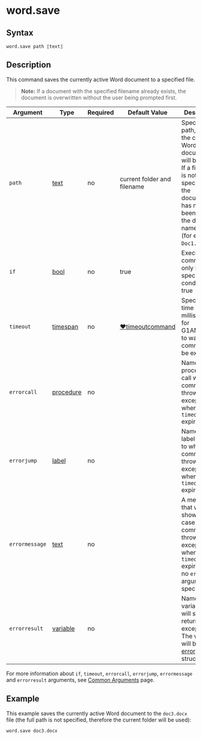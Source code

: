 # word.save

## Syntax

```G1ANT
word.save path ⟦text⟧
```

## Description

This command saves the currently active Word document to a specified file.

> **Note:** If a document with the specified filename already exists, the document is overwritten without the user being prompted first.

| Argument | Type | Required | Default Value | Description |
| -------- | ---- | -------- | ------------- | ----------- |
|`path`| [text](../../G1ANT.Language/Structures/TextStructure.md) | no | current folder and filename                                  |Specifies path, where the current Word document will be saved. If a filename is not specified and the document has never been saved, the default name is used (for example, `Doc1.docx`)|
| `if`           | [bool](../../G1ANT.Language/Structures/BooleanStructure.md) | no       | true                                                        | Executes the command only if a specified condition is true   |
| `timeout`      | [timespan](../../G1ANT.Language/Structures/TimeSpanStructure.md) | no       | [♥timeoutcommand](../../G1ANT.Addon.Core/Variables/TimeoutCommandVariable.md) | Specifies time in milliseconds for G1ANT.Robot to wait for the command to be executed |
| `errorcall`    | [procedure](../../G1ANT.Language/Structures/ProcedureStructure.md) | no       |                                                             | Name of a procedure to call when the command throws an exception or when a given `timeout` expires |
| `errorjump`    | [label](../../G1ANT.Language/Structures/LabelStructure.md) | no       |                                                             | Name of the label to jump to when the command throws an exception or when a given `timeout` expires |
| `errormessage` | [text](../../G1ANT.Language/Structures/TextStructure.md) | no       |                                                             | A message that will be shown in case the command throws an exception or when a given `timeout` expires, and no `errorjump` argument is specified |
| `errorresult`  | [variable](../../G1ANT.Language/Structures/VariableStructure.md) | no       |                                                             | Name of a variable that will store the returned exception. The variable will be of [error](../../G1ANT.Language/Structures/ErrorStructure.md) structure  |

For more information about `if`, `timeout`, `errorcall`, `errorjump`, `errormessage` and `errorresult` arguments, see [Common Arguments](../../../appendices/common-arguments.md) page.

## Example

This example saves the currently active Word document to the `doc3.docx` file (the full path is not specified, therefore the current folder will be used):

```G1ANT
word.save doc3.docx
```


